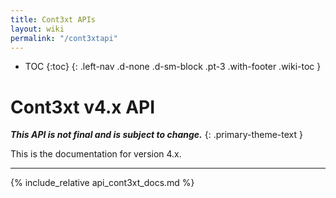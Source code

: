 ```yaml
---
title: Cont3xt APIs
layout: wiki
permalink: "/cont3xtapi"
---
```


- TOC
{:toc}
{: .left-nav .d-none .d-sm-block .pt-3 .with-footer .wiki-toc }

<div class="collapse-btn d-none d-sm-block"
  onclick="toggleToc()">
  <span class="fa fa-angle-double-left">
  </span>
</div>

<div class="full-height-container with-footer pt-3 pr-2 pl-2 pb-3 api-container" markdown="1">

# Cont3xt v4.x API

**_This API is not final and is subject to change._**
{: .primary-theme-text }

This is the documentation for version 4.x.

---

{% include_relative api_cont3xt_docs.md %}

</div>
